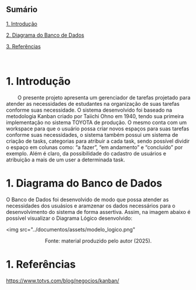 ## Sumário

[1. Introdução](#c1)

[2. Diagrama do Banco de Dados ](#c2)

[3. Referências](c#3)



<br>

# <a name="c1"></a>1. Introdução 
&nbsp; &nbsp; &nbsp; &nbsp; O presente projeto apresenta um gerenciador de tarefas projetado para atender as necessidades de estudantes na organização de suas tarefas conforme suas necessidade. O sistema desenvolvido foi baseado na metodologia Kanban criado por Taiichi Ohno em 1940, tendo sua primeira implementação no sistema TOYOTA de produção. O mesmo conta com um workspace para que o usuário possa criar novos espaços para suas tarefas conforme suas necessidades, o sistema também possui um sistema de criação de tasks, categorias para atribuir a cada task, sendo possível dividir o espaço em colunas como: “a fazer”, “em andamento” e “concluído” por exemplo. Além é claro, da possibilidade do cadastro de usuários e atribuição a mais de um user a determinada task. 

# <a name="c2"></a>1. Diagrama do Banco de Dados 

O Banco de Dados foi desenvolvido de modo que possa atender as necessidades dos usuásios e aramzenar os dados necessários para o desenvolvimento do sistema de forma assertiva. Assim, na imagem abaixo é possível visualizar o Diagrama Lógico desenvolvido: 

<img src="../documentos/assets/modelo_logico.png" 
<p align= "center"> Fonte: material produzido pelo autor (2025).</p>


# <a name="c3"></a>1. Referências

https://www.totvs.com/blog/negocios/kanban/